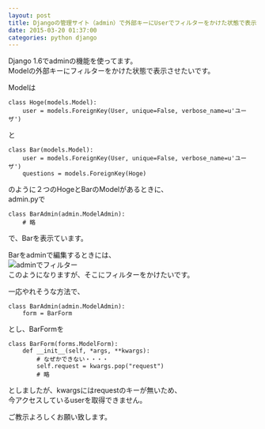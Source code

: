 ```yaml
---
layout: post
title: Djangoの管理サイト（admin）で外部キーにUserでフィルターをかけた状態で表示させたい
date: 2015-03-20 01:37:00
categories: python django
---
```

<p>Django 1.6でadminの機能を使ってます。<br>
Modelの外部キーにフィルターをかけた状態で表示させたいです。</p>

<p>Modelは</p>

<pre><code>class Hoge(models.Model):
    user = models.ForeignKey(User, unique=False, verbose_name=u'ユーザ')
</code></pre>

<p>と</p>

<pre><code>class Bar(models.Model):
    user = models.ForeignKey(User, unique=False, verbose_name=u'ユーザ')
    questions = models.ForeignKey(Hoge)
</code></pre>

<p>のように２つのHogeとBarのModelがあるときに、<br>
admin.pyで</p>

<pre><code>class BarAdmin(admin.ModelAdmin):
    # 略
</code></pre>

<p>で、Barを表示ています。</p>

<p>Barをadminで編集するときには、<br>
<img src="https://i.stack.imgur.com/wwwoz.png" alt="adminでフィルター"><br>
このようになりますが、そこにフィルターをかけたいです。</p>

<p>一応やれそうな方法で、</p>

<pre><code>class BarAdmin(admin.ModelAdmin):
    form = BarForm
</code></pre>

<p>とし、BarFormを</p>

<pre><code>class BarForm(forms.ModelForm):
    def __init__(self, *args, **kwargs):
        # なぜかできない・・・・
        self.request = kwargs.pop("request")
        # 略
</code></pre>

<p>としましたが、kwargsにはrequestのキーが無いため、<br>
今アクセスしているuserを取得できません。</p>

<p>ご教示よろしくお願い致します。</p>
